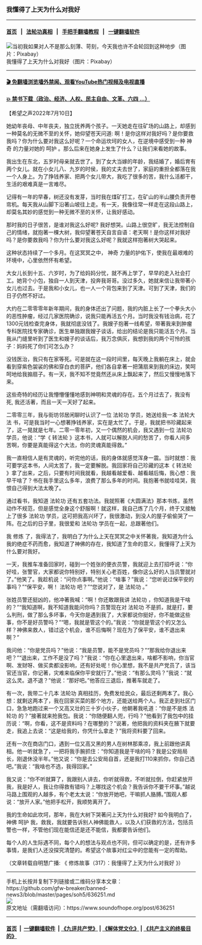 ### 我懂得了上天为什么对我好
------------------------

#### [首页](https://github.com/gfw-breaker/banned-news3/blob/master/README.md) &nbsp;&nbsp;|&nbsp;&nbsp; [法轮功真相](https://github.com/begood0513/basic/blob/master/README.md)  &nbsp;&nbsp;|&nbsp;&nbsp; [手把手翻墙教程](https://github.com/gfw-breaker/guides/wiki)  &nbsp;&nbsp;|&nbsp;&nbsp; [一键翻墙软件](https://github.com/gfw-breaker/nogfw/blob/master/README.md)  



<div><img alt="当初我如果对人不是那么刻薄、苛刻，今天我也许不会轮回到这种地步（图片：Pixabay）" src="https://img.soundofhope.org/2022-06/19-1656588370498.jpg"/>
<br/><figcaption class="caption">
 我懂得了上天为什么对我好（图片：Pixabay）
</figcaption></div><hr/>

#### [ 🎬  免翻墙浏览墙外禁闻、观看YouTube热门视频及电视直播](https://github.com/gfw-breaker/HelloWorld)

#### [ 💥  禁书下载（政治、经济、人权、民主自由、文革、六四 ...）](https://github.com/gfw-breaker/books/blob/master/README.md)

<div><div class="Content__Wrapper sc-1bvya0-0 grZQxZ">
 <p class="meta-top">
  <span class="meta">
   【希望之声2022年7月10日】
  </span>
 </p>
 <p class="Normal1" style="margin-top:12px;margin-bottom:12px">
  她幼年丧母、中年丧夫，独立抚养两个孩子。一天她走在往矿场的山路上，却感到一种莫名的无微不至的关怀，她仰望苍天问道: 啊！是你这样对我好吗？是你要救我吗？你为什么要对我这么好呢？一个命运坎坷的女人，在逆境中感受到一种
  <ok href="/term/4878">
   神奇
  </ok>
  的力量对她的
  <ok href="/term/187010">
   呵护
  </ok>
  。那么后来在她身上发生了什么？让我们来看她的故事。
 </p>
 <p>
  我出生在东北，五岁时母亲就去世了。到了女大当嫁的年龄，我结婚了，婚后育有两个女儿。就在小女儿八、九岁的时侯，我的丈夫去世了，家庭的重担全都落在我一个人身上。为了挣钱养家、把两个女儿带大，我吃了很多的苦，我什么活都干，生活的艰难真是一言难尽。
 </p>
 <p>
  记得有一年的早春，树还没有发芽，当时我在煤矿打工，在矿山的半山腰负责开卷帘机。每天我从山脚下沿著山坡往上走。有一天，我像往常一样走在这段山路上，却莫名其妙的感觉到一种无微不至的关怀，让我好感动。
 </p>
 <p>
  那时我的日子很苦，是谁对我这么好呢? 我好想哭。山路上很空旷，我无法控制自己的情绪，就抱著一棵大树，我仰望著苍天自言自语：老天啊！是你这样对我好吗？是你要救我吗？你为什么要对我这么好呢？我就这样抱著树大哭起来。
 </p>
 <p>
  这种状态持续了一个多月。在这冥冥之中，
  <ok href="/term/4878">
   神奇
  </ok>
  力量的护佑下，使我在最艰难的环境中，心里依然怀有希望。
 </p>
 <p>
  大女儿长到十五、六岁时，为了给妈妈分忧，就不再上学了，早早的走入社会打工。她背个小包，独自一人到天津，投奔我哥哥。没过多久，她就来信让我带著小女儿也过去。于是我和小女儿，也一人一个背包来到了天津。可到了天津，我们的日子仍然不好过。
 </p>
 <p>
  大约在二零零零年新年期间，我的身体还出了问题，我的内脏上长了一个拳头大小的恶性肿瘤，经过几家医院确诊，说我只能再活五个月。当时我没有钱治病，花了1300元钱检查完身体，我就彻底没钱了。我嫂子抱著一线希望，带著我来到肿瘤专科医院找专家确诊，医生单独跟我嫂子谈话，给出的结论是我只能活五个月。当我从门缝里听到了医生和嫂子的谈话后，我万念俱灰，我想到我的两个可怜的孩子：妈妈死了你们可怎么办？
 </p>
 <p>
  没钱医治，我只有在家等死。可是就在这一段时间里，每天晚上我躺在床上，就会看到穿紫色袈裟的佛和穿白衣的菩萨，他们各自拿著一把蒲扇来到我的床边，笑呵呵地给我搧扇子。有一天，我不知不觉竟然还从床上飘起来了，然后又慢慢地落下来。
 </p>
 <p>
  这些奇特的经历让我懵懵懂懂地感到神明和灵魂的存在。五个月过去了，我没有死, 我还活著，而且一天一天好了起来。
 </p>
 <p>
  二零零三年，我与街坊邻居闲聊时认识了一位
  <ok href="/term/968">
   法轮功
  </ok>
  学员，她送给我一本
  <ok href="/term/8055">
   法轮大法
  </ok>
  书，可是我当时一心想著挣钱养家，实在是太忙了。于是，我就把书珍藏起来了，这一晃就是七年。二零一零年初，又一个偶然的机会，我又遇到一位
  <ok href="/term/968">
   法轮功
  </ok>
  学员，他说：“学《
  <ok href="/term/4799">
   转法轮
  </ok>
  》这本书，人就可以解脱人间的愁苦了，你看人间多苦啊，你要是真能得这个大法，你的灵魂真能得救。”
 </p>
 <p>
  我一直相信人是有灵魂的，听完他的话，我的身体就感觉浑身一震。当时就想：我可要学这本书，人间太苦了，我一定要解脱。我回家将自己珍藏的这本《
  <ok href="/term/4799">
   转法轮
  </ok>
  》拿了出来，之后，只要有时间我就看，我越看越爱看、越看越后悔，我心想：我早干啥了？书在我手里这么多年，浪费了那么多年的时间。我抱著书就哇哇哭，我恨自己得到大法太晚了。
 </p>
 <p>
  通过看书，我知道
  <ok href="/term/968">
   法轮功
  </ok>
  还有五套功法。我就照著《大圆满法》那本书炼，虽然动作不规范，但是感觉全身这个舒服啊！就这样，我自己炼了几个月，终于又接触上了很多
  <ok href="/term/968">
   法轮功
  </ok>
  学员，这可把我高兴坏了，我很激动，到没人的屋子偷偷哭了一阵。在之后的日子里，我很爱和
  <ok href="/term/968">
   法轮功
  </ok>
  学员在一起，总跟著他们。
 </p>
 <p>
  我
  <ok href="/term/554195">
   修炼
  </ok>
  了，我得法了，我明白了为什么上天在冥冥之中关怀著我，我知道为什么我的绝症不药而愈，我知道了神佛的存在，我知道了生命的意义，我懂得了上天为什么要对我好。
 </p>
 <p>
  一天，我推车准备回家时，碰到一个姓张的便衣员警，我就迎上去打招呼说：“你好哇，张警官，大家都说你特别好，特别关心老百姓，像你这么好的人当员警就对了。”他笑了。我趁机说：“问你点事啊。”他说：“啥事？”我说：“您听说过保平安的事吗？”“保平安，啊！
  <ok href="/term/968">
   法轮功
  </ok>
  吧？”“您说对了，是
  <ok href="/term/968">
   法轮功
  </ok>
  。”
 </p>
 <p>
  张姓员警还挺凶的，他冲著我喊：“啊！你还敢跟我讲
  <ok href="/term/968">
   法轮功
  </ok>
  ，你知道我是干啥的？”“我知道啊，我不知道我能问你吗？员警现在对
  <ok href="/term/968">
   法轮功
  </ok>
  不是抓，就是打，要么判刑，做了那么多坏事，今天你是遇到我了，大家都说你挺好，你不能做这些事，你不是好员警吗？”“嗯，我就是管这个的。”我说：“你就是管这个的又怎么样？神佛来救人，错过这个机会，谁不后悔啊？现在为了保平安，谁不退出来啊？”
 </p>
 <p>
  我问他：“你是党员吗？”他说：“我是员警，能不是党员吗？”“那我给你退出来吧？”“退出来，工作不是没了吗？”我说：“你在心里退出来，啥都不影响，你当官啊、发财呀、做买卖都没影响，还有好处呢！你心里想，我不是共产党员了，该当官还当官，你记著，灾难来临保你平安就行了。”他说：“有那么灵吗？”我说：“就这么灵。退不退？”他说：“那好吧。”他答应三退后，推著车就走了。
 </p>
 <p>
  有一次，我带二十几本
  <ok href="/term/968">
   法轮功
  </ok>
  真相挂历，免费发给民众，最后还剩两本了。我心想：就剩这两本了，我在回家买菜的那个地方，还能送给两个人。我正走到社区门口，急急地跑过来一个又高又壮的三十岁小伙子，他朝著我吼道：“你是不是炼
  <ok href="/term/968">
   法轮功
  </ok>
  的？”接著就来抢我包。我说：“你随便翻人兜，行吗？”他看到了我包中的挂历说：“啊，你看，这不是资料吗？在哪整的？”说著，他把我的资料夹在腋下就要走，我追上去说：“这是给我的，你凭什么拿走？”我将资料要了回来。
 </p>
 <p>
  还有一次在商店门口，遇到一位又高又黑的男人在树林那乘凉，我上前跟他讲真相。他一听就急了，一把将我手腕抓住：“你知道我是干啥的吗？我是公安局局长，刚退休没半年。”他又说：“你是去公安局自首，还是我打110来抓你，你自己选吧。”我说：“我啥也不选，我得回家。”
 </p>
 <p>
  我又说：“你不听就算了，我跟别人讲去，你听就得救，不听就拉倒，你赶紧放开我，我是好人，我让你得救有错吗？上哪找这个机会？我告诉你不要干坏事。”越说马路上围观的人越多，有个老太太说：“你放开她吧，干嘛抓人胳膊。”围观人都说：“放开人家。”他把手松开，我顺势离开了。
 </p>
 <p>
  我的生命如此坎坷，那年，我在大树下哭著问上天为什么对我好? 如今我明白了，神佛
  <ok href="/term/187010">
   呵护
  </ok>
  我，救我，我就要告诉别人神佛能救人，以及人们获救的方法，包括员警也一样，不管他们现在能信还是还不能信，我都要告诉他们。
 </p>
 <p>
  每个人的人生际遇不同，每个人的想法与观点也不同，但可以确定的是，还有许多事情，是我们人还没探究清楚的。希望这个故事对红尘中的您能有一定的帮助。
 </p>
 <p>
  （文章转载自明慧广播: 《
  <ok href="https://www.mhradio.org/showprogram/14107.html">
   修炼故事（317）：我懂得了上天为什么对我好
  </ok>
  》）
 </p>
</div>
</div>
<hr/>
手机上长按并复制下列链接或二维码分享本文章：<br/>
https://github.com/gfw-breaker/banned-news3/blob/master/pages/soh5/636251.md <br/>
<a href='https://github.com/gfw-breaker/banned-news3/blob/master/pages/soh5/636251.md'><img src='https://github.com/gfw-breaker/banned-news3/blob/master/pages/soh5/636251.md.png'/></a> <br/>
原文地址（需翻墙访问）：https://www.soundofhope.org/post/636251


------------------------
#### [首页](https://github.com/gfw-breaker/banned-news3/blob/master/README.md) &nbsp;|&nbsp; [一键翻墙软件](https://github.com/gfw-breaker/nogfw/blob/master/README.md) &nbsp;| [《九评共产党》](https://github.com/gfw-breaker/9ping.md/blob/master/README.md#九评之一评共产党是什么) | [《解体党文化》](https://github.com/gfw-breaker/jtdwh.md/blob/master/README.md) | [《共产主义的终极目的》](https://github.com/gfw-breaker/gczydzjmd.md/blob/master/README.md)


<img src='http://gfw-breaker.win/banned-news3/pages/soh5/636251.md' width='0px' height='0px'/>